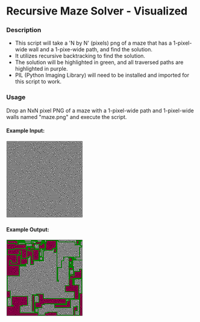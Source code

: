 # Recursive Maze Solver - Visualized

### Description

* This script will take a 'N by N' (pixels) png of a maze that has a 1-pixel-wide wall and a 1-pixe-wide path, and find the solution. 
* It utilizes recursive backtracking to find the solution.
* The solution will be highlighted in green, and all traversed paths are highlighted in purple. 
* PIL (Python Imaging Library) will need to be installed and imported for this script to work. 

### Usage

Drop an NxN pixel PNG of a maze with a 1-pixel-wide path and 1-pixel-wide walls named "maze.png" and execute the script.



#### Example Input:

![Example](maze.png)

#### Example Output:

![Solution](solution.png)
